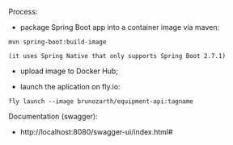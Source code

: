 

Process:

   - package Spring Boot app into a container image via maven:

    mvn spring-boot:build-image

    (it uses Spring Native that only supports Spring Boot 2.7.1)

   - upload image to Docker Hub;

   - launch the aplication on fly.io:

    fly launch --image brunozarth/equipment-api:tagname


Documentation (swagger):

  - http://localhost:8080/swagger-ui/index.html#

 

